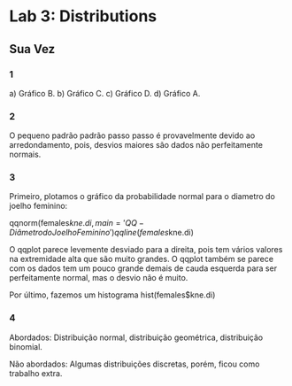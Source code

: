 # Lab 3: Distributions

## Sua Vez
### 1

a) Gráfico B.
b) Gráfico C.
c) Gráfico D.
d) Gráfico A.

### 2

O pequeno padrão padrão passo passo é provavelmente devido ao arredondamento, pois, desvios maiores são dados não perfeitamente normais.

### 3

Primeiro, plotamos o gráfico da probabilidade normal para o diametro do joelho feminino:

qqnorm(females$kne.di, main='QQ - Diâmetro do Joelho Feminino')
qqline(females$kne.di)

O qqplot parece levemente desviado para a direita, pois tem vários valores na extremidade alta que são muito grandes. O qqplot também se parece com os dados tem um pouco grande demais de cauda esquerda para ser perfeitamente normal, mas o desvio não é muito.

Por último, fazemos um histograma 
hist(females$kne.di)

### 4

Abordados: Distribuição normal, distribuição geométrica, distribuição binomial.

Não abordados: Algumas distribuições discretas, porém, ficou como trabalho extra.


